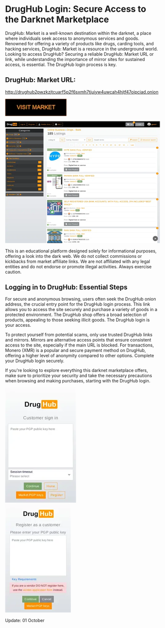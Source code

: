 # DrugHub Login: Secure Access to the Darknet Marketplace

DrugHub: Market is a well-known destination within the darknet, a place where individuals seek access to anonymous services and goods. Renowned for offering a variety of products like drugs, carding tools, and hacking services, DrugHub: Market is a resource in the underground world. Looking to access DrugHub? Securing a reliable DrugHub: Market URL or link, while understanding the importance of mirror sites for sustained access, is essential. The DrugHub login process is key.

## DrugHub: Market URL:

http://drughub2pwzkzjtcuarf5p2f6sxmh7tjuiyw4uwcah4hjtf47oipciad.onion

[<img src="/illustrations/dialog.webp" width="200">](http://drughub2pwzkzjtcuarf5p2f6sxmh7tjuiyw4uwcah4hjtf47oipciad.onion)


<a href="http://drughub2pwzkzjtcuarf5p2f6sxmh7tjuiyw4uwcah4hjtf47oipciad.onion"><img src="/illustrations/about.webp" alt="image" style="max-width: 100%;"><a>

This is an educational platform designed solely for informational purposes, offering a look into the dark web. We do not collect commissions or kickbacks from market affiliate links. We are not affiliated with any legal entities and do not endorse or promote illegal activities. Always exercise caution.

## Logging in to DrugHub: Essential Steps

For secure and anonymous browsing, users often seek the DrugHub onion address, the crucial entry point for the DrugHub login process. This link allows you to access the site securely and purchase a variety of goods in a protected environment. The DrugHub shop offers a broad selection of products, appealing to those seeking illicit goods. The DrugHub login is your access.

To protect yourself from potential scams, only use trusted DrugHub links and mirrors. Mirrors are alternative access points that ensure consistent access to the site, especially if the main URL is blocked. For transactions, Monero (XMR) is a popular and secure payment method on DrugHub, offering a higher level of anonymity compared to other options. Complete your DrugHub login securely.

If you're looking to explore everything this darknet marketplace offers, make sure to prioritize your security and take the necessary precautions when browsing and making purchases, starting with the DrugHub login.


<a href="http://drughub2pwzkzjtcuarf5p2f6sxmh7tjuiyw4uwcah4hjtf47oipciad.onion"><img src="/illustrations/module.webp" alt="image" style="max-width: 100%;"><a>  
<a href="http://drughub2pwzkzjtcuarf5p2f6sxmh7tjuiyw4uwcah4hjtf47oipciad.onion"><img src="/illustrations/utility.webp" alt="image" style="max-width: 100%;"><a>















Update:  01 October